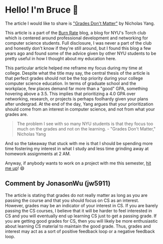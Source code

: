 # Hello! I'm Bruce :wave:

The article I would like to share is ["Grades Don't Matter"](https://blog.torchnyu.com/2021/03/13/grades-dont-matter.html) by Nicholas Yang.

This article is a part of the [Burn Rate](https://blog.torchnyu.com/) blog, a blog for NYU's Torch club which is centered around professional development and networking for computer science students. Full disclosure, I was never a part of the club and honestly don't know if they're still around, but I found this blog a few years ago and found some of the advice given by other NYU students to be pretty useful in how I thought about my education here.

This particular article helped me reframe my focus during my time at college. Despite what the title may say, the central thesis of the article is that perfect grades should not be the top priority during your college computer science education. In terms of graduate school and the workplace, few places demand far more than a "good" GPA, something hovering above a 3.5. This implies that prioritizing a 4.0 GPA over networking, research, or projects is perhaps foolhardy given your plans after undergrad. At the end of the day, Yang argues that your prioritization should come from an interest in computer science, and not from what your grades are.

> The problem I see with so many NYU students is that they focus too much on the grades and not on the learning.
> \- "Grades Don't Matter," Nicholas Yang

And so the takeaway that stuck with me is that I should be spending more time fostering my interest in what I study and less time grinding away at homework assignments at 2 AM.

Anyway, if anybody wants to work on a project with me this semester, [hit me up](mailto:bxw201@nyu.edu)! :smile:

## Comment by JonasonWu (jw5911)

The article is stating that grades do not really matter as long as you are passing the course and that you should focus on CS as an interest. However, grades may be an indicator of your interest in CS. If you are barely passing the CS courses, I believe that it will be harder to feel interested in CS and you will eventually end up learning CS just to get a passing grade. If you are getting good grades for CS, then you will likely be more enthusiastic about learning CS material to maintain the good grade. Thus, grades and interest may act as a sort of positive feedback loop or a negative feedback loop.